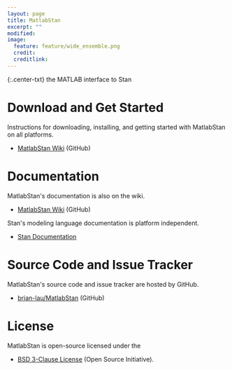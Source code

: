```yaml
---
layout: page
title: MatlabStan
excerpt: ""
modified:
image:
  feature: feature/wide_ensemble.png
  credit:
  creditlink:
---
```


{:.center-txt}
the MATLAB interface to Stan


# Download and Get Started

Instructions for downloading, installing, and getting started with
MatlabStan on all platforms.

* <p>
  <a href="https://github.com/brian-lau/MatlabStan/wiki">MatlabStan
    Wiki</a>
  <span class="note">(GitHub)</span>
  </p>


# Documentation

MatlabStan's documentation is also on the wiki.

* <p>
  <a href="https://github.com/brian-lau/MatlabStan/wiki">MatlabStan
    Wiki</a>
  <span class="note">(GitHub)</span>
  </p>

Stan's modeling language documentation is platform independent.

* <p>
  <a href="/users/documentation/">Stan Documentation</a>
  </p>


# Source Code and Issue Tracker

MatlabStan's source code and issue tracker are hosted by GitHub.

* <p>
  <a href="https://github.com/brian-lau/MatlabStan/">brian-lau/MatlabStan</a>
  <span class="note">(GitHub)</span>
  </p>


# License

MatlabStan is open-source licensed under the

* <p>
  <a href="https://opensource.org/licenses/BSD-3-Clause">BSD 3-Clause License</a>
  <span class="note">(Open Source Initiative)</span>.
  </p>
